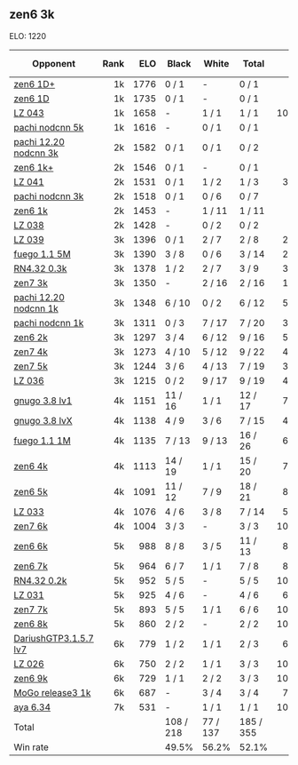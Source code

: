 ## zen6 3k ##

ELO: 1220

Opponent | Rank | ELO | Black | White | Total | Win rate
---------|-----:|----:|-------|-------|-------|-------:
[zen6 1D+](zen6%201D+.md) | 1k | 1776 | 0 / 1 | - | 0 / 1 | 0.0%
[zen6 1D](zen6%201D.md) | 1k | 1735 | 0 / 1 | - | 0 / 1 | 0.0%
[LZ 043](LZ%20043.md) | 1k | 1658 | - | 1 / 1 | 1 / 1 | 100.0%
[pachi nodcnn 5k](pachi%20nodcnn%205k.md) | 1k | 1616 | - | 0 / 1 | 0 / 1 | 0.0%
[pachi 12.20 nodcnn 3k](pachi%2012.20%20nodcnn%203k.md) | 2k | 1582 | 0 / 1 | 0 / 1 | 0 / 2 | 0.0%
[zen6 1k+](zen6%201k+.md) | 2k | 1546 | 0 / 1 | - | 0 / 1 | 0.0%
[LZ 041](LZ%20041.md) | 2k | 1531 | 0 / 1 | 1 / 2 | 1 / 3 | 33.3%
[pachi nodcnn 3k](pachi%20nodcnn%203k.md) | 2k | 1518 | 0 / 1 | 0 / 6 | 0 / 7 | 0.0%
[zen6 1k](zen6%201k.md) | 2k | 1453 | - | 1 / 11 | 1 / 11 | 9.1%
[LZ 038](LZ%20038.md) | 2k | 1428 | - | 0 / 2 | 0 / 2 | 0.0%
[LZ 039](LZ%20039.md) | 3k | 1396 | 0 / 1 | 2 / 7 | 2 / 8 | 25.0%
[fuego 1.1 5M](fuego%201.1%205M.md) | 3k | 1390 | 3 / 8 | 0 / 6 | 3 / 14 | 21.4%
[RN4.32 0.3k](RN4.32%200.3k.md) | 3k | 1378 | 1 / 2 | 2 / 7 | 3 / 9 | 33.3%
[zen7 3k](zen7%203k.md) | 3k | 1350 | - | 2 / 16 | 2 / 16 | 12.5%
[pachi 12.20 nodcnn 1k](pachi%2012.20%20nodcnn%201k.md) | 3k | 1348 | 6 / 10 | 0 / 2 | 6 / 12 | 50.0%
[pachi nodcnn 1k](pachi%20nodcnn%201k.md) | 3k | 1311 | 0 / 3 | 7 / 17 | 7 / 20 | 35.0%
[zen6 2k](zen6%202k.md) | 3k | 1297 | 3 / 4 | 6 / 12 | 9 / 16 | 56.3%
[zen7 4k](zen7%204k.md) | 3k | 1273 | 4 / 10 | 5 / 12 | 9 / 22 | 40.9%
[zen7 5k](zen7%205k.md) | 3k | 1244 | 3 / 6 | 4 / 13 | 7 / 19 | 36.8%
[LZ 036](LZ%20036.md) | 3k | 1215 | 0 / 2 | 9 / 17 | 9 / 19 | 47.4%
[gnugo 3.8 lv1](gnugo%203.8%20lv1.md) | 4k | 1151 | 11 / 16 | 1 / 1 | 12 / 17 | 70.6%
[gnugo 3.8 lvX](gnugo%203.8%20lvX.md) | 4k | 1138 | 4 / 9 | 3 / 6 | 7 / 15 | 46.7%
[fuego 1.1 1M](fuego%201.1%201M.md) | 4k | 1135 | 7 / 13 | 9 / 13 | 16 / 26 | 61.5%
[zen6 4k](zen6%204k.md) | 4k | 1113 | 14 / 19 | 1 / 1 | 15 / 20 | 75.0%
[zen6 5k](zen6%205k.md) | 4k | 1091 | 11 / 12 | 7 / 9 | 18 / 21 | 85.7%
[LZ 033](LZ%20033.md) | 4k | 1076 | 4 / 6 | 3 / 8 | 7 / 14 | 50.0%
[zen7 6k](zen7%206k.md) | 4k | 1004 | 3 / 3 | - | 3 / 3 | 100.0%
[zen6 6k](zen6%206k.md) | 5k | 988 | 8 / 8 | 3 / 5 | 11 / 13 | 84.6%
[zen6 7k](zen6%207k.md) | 5k | 964 | 6 / 7 | 1 / 1 | 7 / 8 | 87.5%
[RN4.32 0.2k](RN4.32%200.2k.md) | 5k | 952 | 5 / 5 | - | 5 / 5 | 100.0%
[LZ 031](LZ%20031.md) | 5k | 925 | 4 / 6 | - | 4 / 6 | 66.7%
[zen7 7k](zen7%207k.md) | 5k | 893 | 5 / 5 | 1 / 1 | 6 / 6 | 100.0%
[zen6 8k](zen6%208k.md) | 5k | 860 | 2 / 2 | - | 2 / 2 | 100.0%
[DariushGTP3.1.5.7 lv7](DariushGTP3.1.5.7%20lv7.md) | 6k | 779 | 1 / 2 | 1 / 1 | 2 / 3 | 66.7%
[LZ 026](LZ%20026.md) | 6k | 750 | 2 / 2 | 1 / 1 | 3 / 3 | 100.0%
[zen6 9k](zen6%209k.md) | 6k | 729 | 1 / 1 | 2 / 2 | 3 / 3 | 100.0%
[MoGo release3 1k](MoGo%20release3%201k.md) | 6k | 687 | - | 3 / 4 | 3 / 4 | 75.0%
[aya 6.34](aya%206.34.md) | 7k | 531 | - | 1 / 1 | 1 / 1 | 100.0%
Total | | | 108 / 218 | 77 / 137 | 185 / 355 | 
Win rate| | | 49.5% | 56.2% | 52.1% | 
